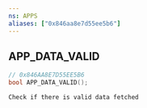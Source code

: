 ```yaml
---
ns: APPS
aliases: ["0x846aa8e7d55ee5b6"]
---
```

## APP_DATA_VALID

```c
// 0x846AA8E7D55EE5B6
bool APP_DATA_VALID();
```

```
Check if there is valid data fetched
```
